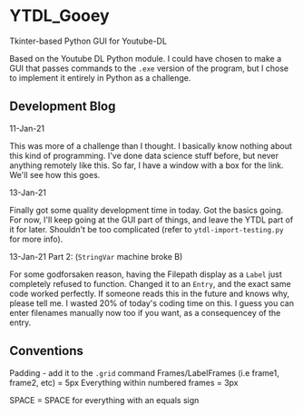 # YTDL_Gooey
Tkinter-based Python GUI for Youtube-DL

Based on the Youtube DL Python module.
I could have chosen to make a GUI that passes commands to the ```.exe``` version of the program, but I chose to implement it entirely in Python as a challenge.

Development Blog 
---
11-Jan-21

This was more of a challenge than I thought. I basically know nothing about this kind of programming. I've done data science stuff before, but never anything remotely like this. So far, I have a window with a box for the link. We'll see how this goes.

13-Jan-21

Finally got some quality development time in today. Got the basics going. For now, I'll keep going at the GUI part of things, and leave the YTDL part of it for later. Shouldn't be too complicated (refer to ```ytdl-import-testing.py``` for more info).

13-Jan-21 
Part 2: (```StringVar``` machine broke B)

For some godforsaken reason, having the Filepath display as a ```Label``` just completely refused to function. Changed it to an ```Entry```, and the exact same code worked perfectly. If someone reads this in the future and knows why, please tell me. I wasted 20% of today's coding time on this.
I guess you can enter filenames manually now too if you want, as a consequencey of the entry.

Conventions
---
Padding - add it to the ```.grid``` command
    Frames/LabelFrames (i.e frame1, frame2, etc) = 5px
        Everything within numbered frames = 3px 
        

SPACE = SPACE for everything with an equals sign

